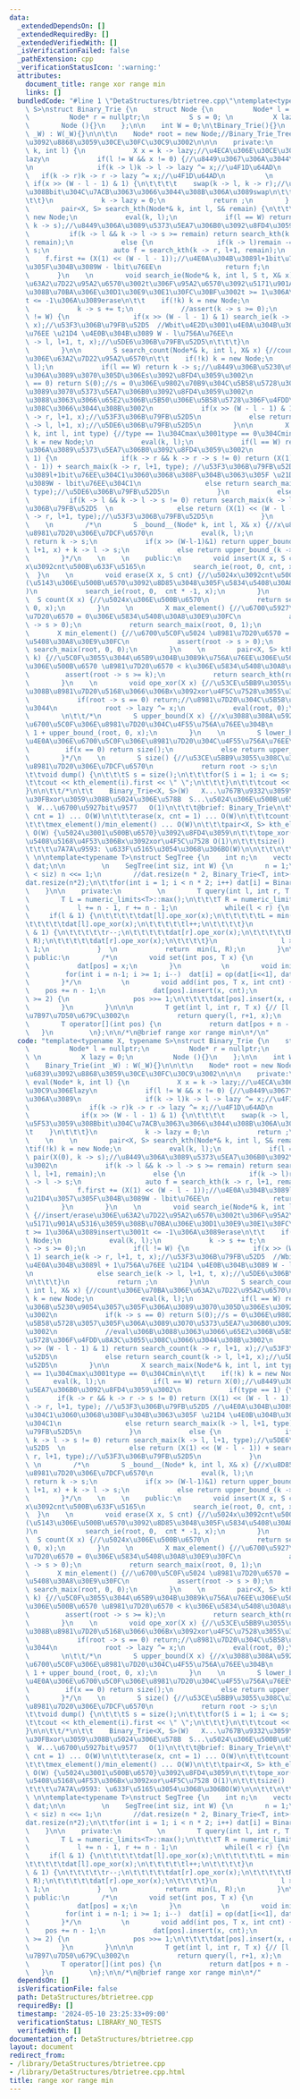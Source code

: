```yaml
---
data:
  _extendedDependsOn: []
  _extendedRequiredBy: []
  _extendedVerifiedWith: []
  _isVerificationFailed: false
  _pathExtension: cpp
  _verificationStatusIcon: ':warning:'
  attributes:
    document_title: range xor range min
    links: []
  bundledCode: "#line 1 \"DetaStructures/btrietree.cpp\"\ntemplate<typename X, typename\
    \ S>\nstruct Binary_Trie {\n    struct Node {\n          Node* l = nullptr;\n\
    \          Node* r = nullptr;\n          S s = 0; \n          X lazy = 0;\n  \
    \        Node (){}\n    };\n\n    int W = 0;\n\tBinary_Trie(){}\n    Binary_Trie(int\
    \ _W) : W(_W){}\n\n\t\n    Node* root = new Node;//Binary_Trie_Tree\u306E\u6839\
    \u3092\u8868\u3059\u30CE\u30FC\u30C9\u3002\n\n\n    private:\n        void eval(Node*\
    \ k, int l) {\n            X x = k -> lazy;//\u4ECA\u306E\u30CE\u30FC\u30C9\u306E\
    lazy\n            if(l != W && x != 0) {//\u8449\u3067\u306A\u3044\u306A\u3089\
    \n                if(k -> l)k -> l -> lazy ^= x;//\u4F1D\u64AD\n             \
    \   if(k -> r)k -> r -> lazy ^= x;//\u4F1D\u64AD\n          \n               \
    \ if(x >> (W - l - 1) & 1) {\n\t\t\t\t    swap(k -> l, k -> r);//\u76F8\u5F53\u3059\
    \u308Bbit\u304C\u7ACB\u3063\u3066\u3044\u308B\u306A\u3089swap\n\t\t\t    }\n\t\
    \t\t}\n            k -> lazy = 0;\n            return ;\n        }    \n    \n\
    \        pair<X, S> search_kth(Node*& k, int l, S& remain) {\n\t\t\tif(!k) k =\
    \ new Node;\n            eval(k, l);\n            if(l == W) return pair(X(0),\
    \ k -> s);//\u8449\u306A\u3089\u5373\u5EA7\u306B0\u3092\u8FD4\u3059\u3002\n  \
    \          if(k -> l && k -> l -> s >= remain) return search_kth(k -> l, l+1,\
    \ remain);\n            else {\n                if(k -> l)remain -= k -> l ->\
    \ s;\n                auto f = search_kth(k -> r, l+1, remain);\n            \
    \    f.first += (X(1) << (W - l - 1));//\u4E0A\u304B\u3089l+1bit\u76EE\u21D4\u3057\
    \u305F\u304B\u3089W - lbit\u76EE\n                return f;\n            }\n \
    \       }\n    \n        void search_ie(Node*& k, int l, S t, X& x) {//insert/erase\u306E\
    \u63A2\u7D22\u95A2\u6570\u3002t\u306F\u95A2\u6570\u3092\u5171\u901A\u5316\u3059\
    \u308B\u70BA\u306E\u30D1\u30E9\u30E1\u30FC\u30BF\u3002t >= 1\u306A\u3089insert\u3001\
    t <= -1\u306A\u3089erase\n\t\t    if(!k) k = new Node;\n            eval(k, l);\n\
    \            k -> s += t;\n            //assert(k -> s >= 0);\n            if(l\
    \ != W) {\n                if(x >> (W - l - 1) & 1) search_ie(k -> r, l+1, t,\
    \ x);//\u53F3\u306B\u79FB\u52D5  //Wbit\u4E2D\u3001\u4E0A\u304B\u3089l + 1\u756A\
    \u76EE \u21D4 \u4E0B\u304B\u3089 W - l\u756A\u76EE\n                else search_ie(k\
    \ -> l, l+1, t, x);//\u5DE6\u306B\u79FB\u52D5\n\t\t\t}\n            return ;\n\
    \        }\n\n        S search_count(Node*& k, int l, X& x) {//count\u306E\u70BA\
    \u306E\u63A2\u7D22\u95A2\u6570\n\t\t    if(!k) k = new Node;\n            eval(k,\
    \ l);\n            if(l == W) return k -> s;//\u8449\u306B\u5230\u9054\u3057\u305F\
    \u306A\u3089\u3070\u305D\u306Es\u3092\u8FD4\u3059\u3002\n            if(k -> s\
    \ == 0) return S(0);//s = 0\u306E\u9802\u70B9\u304C\u5B58\u5728\u3057\u305F\u306A\
    \u3089\u3070\u5373\u5EA7\u306B0\u3092\u8FD4\u3059\u3002\n            //eval\u306B\
    \u3088\u3063\u3066\u65E2\u306B\u5B50\u306E\u5B58\u5728\u306F\u4FDD\u8A3C\u3055\
    \u308C\u3066\u3044\u308B\u3002\n            if(x >> (W - l - 1) & 1) return search_count(k\
    \ -> r, l+1, x);//\u53F3\u306B\u79FB\u52D5\n            else return search_count(k\
    \ -> l, l+1, x);//\u5DE6\u306B\u79FB\u52D5\n        }\n\n        X search_maix(Node*&\
    \ k, int l, int type) {//type == 1\u304Cmax\u3001type == 0\u304Cmin\n\t\t    if(!k)\
    \ k = new Node;\n            eval(k, l);\n            if(l == W) return X(0);//\u8449\
    \u306A\u3089\u5373\u5EA7\u306B0\u3092\u8FD4\u3059\u3002\n            if(type ==\
    \ 1) {\n                if(k -> r && k -> r -> s != 0) return (X(1) << (W - l\
    \ - 1)) + search_maix(k -> r, l+1, type); //\u53F3\u306B\u79FB\u52D5 //\u4E0A\u304B\
    \u3089l+1bit\u76EE\u304C1\u3060\u3068\u308F\u304B\u3063\u305F \u21D4 \u4E0B\u304B\
    \u3089W - lbit\u76EE\u304C1\n                else return search_maix(k -> l, l+1,\
    \ type);//\u5DE6\u306B\u79FB\u52D5\n            }\n            else {\n      \
    \          if(k -> l && k -> l -> s != 0) return search_maix(k -> l, l+1, type);//\u5DE6\
    \u306B\u79FB\u52D5  \n                else return (X(1) << (W - l - 1)) + search_maix(k\
    \ -> r, l+1, type);//\u53F3\u306B\u79FB\u52D5\n            }\n        }\n    \
    \    \n        /*\n        S _bound__(Node* k, int l, X& x) {//x\u8D85\u904E\u306E\
    \u8981\u7D20\u306E\u7DCF\u6570\n            eval(k, l);\n            if(l == W)\
    \ return k -> s;\n            if(x >> (W-l-1)&1) return upper_bound__(k -> r,\
    \ l+1, x) + k -> l -> s;\n            else return upper_bound_(k -> l, l+1, x);\n\
    \        }*/\n    \n    \n    public:\n        void insert(X x, S cnt) {//\u5024\
    x\u3092cnt\u500B\u633F\u5165\n            search_ie(root, 0, cnt, x);\n      \
    \  }\n    \n        void erase(X x, S cnt) {//\u5024x\u3092cnt\u500B\u524A\u9664\
    (\u5143\u306E\u500B\u6570\u3092\u8D85\u3048\u305F\u5834\u5408\u30A8\u30E9\u30FC\
    )\n            search_ie(root, 0,  cnt * -1, x);\n        }\n        \n      \
    \  S count(X x) {//\u5024x\u306E\u500B\u6570\n            return search_count(root,\
    \ 0, x);\n        }\n    \n        X max_element() {//\u6700\u5927\u5024 \u8981\
    \u7D20\u6570 = 0\u306E\u5834\u5408\u30A8\u30E9\u30FC\n            assert(root\
    \ -> s > 0);\n            return search_maix(root, 0, 1);\n        }\n    \n \
    \       X min_element() {//\u6700\u5C0F\u5024 \u8981\u7D20\u6570 = 0\u306E\u5834\
    \u5408\u30A8\u30E9\u30FC\n            assert(root -> s > 0);\n            return\
    \ search_maix(root, 0, 0);\n        }\n    \n        pair<X, S> kth_element(S\
    \ k) {//\u5C0F\u3055\u3044\u65B9\u304B\u3089k\u756A\u76EE\u306E\u5024\u3068\u305D\
    \u306E\u500B\u6570 \u8981\u7D20\u6570 < k\u306E\u5834\u5408\u30A8\u30E9-\n   \
    \         assert(root -> s >= k);\n            return search_kth(root, 0, k);\n\
    \        }\n    \n        void ope_xor(X x) {//\u53CE\u5BB9\u3055\u308C\u3066\u3044\
    \u308B\u8981\u7D20\u5168\u3066\u306Bx\u3092xor\u4F5C\u7528\u3055\u305B\u308B\n\
    \            if(root -> s == 0) return;//\u8981\u7D20\u304C\u5B58\u5728\u3057\u306A\
    \u3044\n            root -> lazy ^= x;\n            eval(root, 0);\n        }\n\
    \        \n\t\t/*\n        S upper_bound(X x) {//x\u3088\u308A\u5927\u304D\u3044\
    \u6700\u5C0F\u306E\u8981\u7D20\u304C\u4F55\u756A\u76EE\u304B\n            return\
    \ 1 + upper_bound_(root, 0, x);\n        }\n    \n        S lower_bound(X x) {//x\u4EE5\
    \u4E0A\u306E\u6700\u5C0F\u306E\u8981\u7D20\u304C\u4F55\u756A\u76EE\u304B\n   \
    \         if(x == 0) return size();\n            else return upper_bound(x - 1);\n\
    \        }*/\n    \n        S size() {//\u53CE\u5BB9\u3055\u308C\u3066\u3044\u308B\
    \u8981\u7D20\u306E\u7DCF\u6570\n            return root -> s;\n        }\n\n\n\
    \t\tvoid dump() {\n\t\t\tS s = size();\n\t\t\tfor(S i = 1; i <= s; i++) {\n\t\t\
    \t\tcout << kth_element(i).first << \" \";\n\t\t\t}\n\t\t\tcout << endl;\n\t\t\
    }\n\n\t\t/*\n\t\t    Binary_Trie<X, S>(W)   X...\u767B\u9332\u3059\u308B\u5024\
    \u30FBxor\u3059\u308B\u5024\u306E\u578B  S...\u5024\u306E\u500B\u6570\u306E\u578B\
    \  W...\u6700\u5927bit\u9577   O(1)\n\t\t\t@brief: Binary_Trie\n\t\t\tinsert(x,\
    \ cnt = 1) ... O(W)\n\t\t\terase(x, cnt = 1) ... O(W)\n\t\t\tcount(x) ... O(W)\n\
    \t\t\tmex_element()/min_element() ... O(W)\n\t\t\tpair<X, S> kth_element(k)  ...\
    \ O(W) {\u5024\u3001\u500B\u6570}\u3092\u8FD4\u3059\n\t\t\tope_xor(x) ... \u96C6\
    \u5408\u5168\u4F53\u306Bx\u3092xor\u4F5C\u7528 O(1)\n\t\t\tsize() ... O(1)\n\n\
    \t\t\t\u7A7A\u9593: \u633F\u5165\u3054\u3068\u306BO(W)\n\n\t\t\n\t\t*/\n};   \
    \ \n\ntemplate<typename T>\nstruct SegTree {\n    int n;\n    vector<Binary_Trie<T,int>>\
    \ dat;\n\n         \n    SegTree(int siz, int W) {\n        n = 1;\n        while(n\
    \ < siz) n <<= 1;\n        //dat.resize(n * 2, Binary_Trie<T, int>(W));\n\t\t\
    dat.resize(n*2);\n\t\tfor(int i = 1; i < n * 2; i++) dat[i] = Binary_Trie<T, int>(W);\n\
    \    }\n\n    private:\n         \n        T query(int l, int r, T x) {\n    \
    \        T L = numeric_limits<T>::max();\n\t\t\tT R = numeric_limits<T>::max();\n\
    \            l += n - 1, r += n - 1;\n            while(l < r) {\n           \
    \     if(l & 1) {\n\t\t\t\t\tdat[l].ope_xor(x);\n\t\t\t\t\tL = min(L, dat[l].min_element());\n\
    \t\t\t\t\tdat[l].ope_xor(x);\n\t\t\t\t\tl++;\n\t\t\t\t}\n                if(r\
    \ & 1) {\n\t\t\t\t\tr--;\n\t\t\t\t\tdat[r].ope_xor(x);\n\t\t\t\t\tR = min(dat[r].min_element(),\
    \ R);\n\t\t\t\t\tdat[r].ope_xor(x);\n\t\t\t\t}\n                l >>= 1, r >>=\
    \ 1;\n            }  \n            return  min(L, R);\n        }\n\n    \n   \
    \ public:\n        /*\n        void set(int pos, T x) {\n            pos += n-1;\n\
    \            dat[pos] = x;\n        }\n          \n        void init() {\n   \
    \         for(int i = n-1; i >= 1; i--)  dat[i] = op(dat[i<<1], dat[(i<<1) + 1]);\n\
    \        }*/\n          \n        void add(int pos, T x, int cnt) {\n        \
    \    pos += n - 1;\n            dat[pos].insert(x, cnt);\n            while(pos\
    \ >= 2) {\n                pos >>= 1;\n\t\t\t\tdat[pos].insert(x, cnt);\n    \
    \        }\n        }\n\n\n        T get(int l, int r, T x) {// [l, r]\u306E\u6F14\
    \u7B97\u7D50\u679C\u3002\n            return query(l, r+1, x);\n        }\n\n\
    \        T operator[](int pos) {\n            return dat[pos + n - 1];\n     \
    \   }\n         \n};\n\n/*\n@brief range xor range min\n*/\n"
  code: "template<typename X, typename S>\nstruct Binary_Trie {\n    struct Node {\n\
    \          Node* l = nullptr;\n          Node* r = nullptr;\n          S s = 0;\
    \ \n          X lazy = 0;\n          Node (){}\n    };\n\n    int W = 0;\n\tBinary_Trie(){}\n\
    \    Binary_Trie(int _W) : W(_W){}\n\n\t\n    Node* root = new Node;//Binary_Trie_Tree\u306E\
    \u6839\u3092\u8868\u3059\u30CE\u30FC\u30C9\u3002\n\n\n    private:\n        void\
    \ eval(Node* k, int l) {\n            X x = k -> lazy;//\u4ECA\u306E\u30CE\u30FC\
    \u30C9\u306Elazy\n            if(l != W && x != 0) {//\u8449\u3067\u306A\u3044\
    \u306A\u3089\n                if(k -> l)k -> l -> lazy ^= x;//\u4F1D\u64AD\n \
    \               if(k -> r)k -> r -> lazy ^= x;//\u4F1D\u64AD\n          \n   \
    \             if(x >> (W - l - 1) & 1) {\n\t\t\t\t    swap(k -> l, k -> r);//\u76F8\
    \u5F53\u3059\u308Bbit\u304C\u7ACB\u3063\u3066\u3044\u308B\u306A\u3089swap\n\t\t\
    \t    }\n\t\t\t}\n            k -> lazy = 0;\n            return ;\n        }\
    \    \n    \n        pair<X, S> search_kth(Node*& k, int l, S& remain) {\n\t\t\
    \tif(!k) k = new Node;\n            eval(k, l);\n            if(l == W) return\
    \ pair(X(0), k -> s);//\u8449\u306A\u3089\u5373\u5EA7\u306B0\u3092\u8FD4\u3059\
    \u3002\n            if(k -> l && k -> l -> s >= remain) return search_kth(k ->\
    \ l, l+1, remain);\n            else {\n                if(k -> l)remain -= k\
    \ -> l -> s;\n                auto f = search_kth(k -> r, l+1, remain);\n    \
    \            f.first += (X(1) << (W - l - 1));//\u4E0A\u304B\u3089l+1bit\u76EE\
    \u21D4\u3057\u305F\u304B\u3089W - lbit\u76EE\n                return f;\n    \
    \        }\n        }\n    \n        void search_ie(Node*& k, int l, S t, X& x)\
    \ {//insert/erase\u306E\u63A2\u7D22\u95A2\u6570\u3002t\u306F\u95A2\u6570\u3092\
    \u5171\u901A\u5316\u3059\u308B\u70BA\u306E\u30D1\u30E9\u30E1\u30FC\u30BF\u3002\
    t >= 1\u306A\u3089insert\u3001t <= -1\u306A\u3089erase\n\t\t    if(!k) k = new\
    \ Node;\n            eval(k, l);\n            k -> s += t;\n            //assert(k\
    \ -> s >= 0);\n            if(l != W) {\n                if(x >> (W - l - 1) &\
    \ 1) search_ie(k -> r, l+1, t, x);//\u53F3\u306B\u79FB\u52D5  //Wbit\u4E2D\u3001\
    \u4E0A\u304B\u3089l + 1\u756A\u76EE \u21D4 \u4E0B\u304B\u3089 W - l\u756A\u76EE\
    \n                else search_ie(k -> l, l+1, t, x);//\u5DE6\u306B\u79FB\u52D5\
    \n\t\t\t}\n            return ;\n        }\n\n        S search_count(Node*& k,\
    \ int l, X& x) {//count\u306E\u70BA\u306E\u63A2\u7D22\u95A2\u6570\n\t\t    if(!k)\
    \ k = new Node;\n            eval(k, l);\n            if(l == W) return k -> s;//\u8449\
    \u306B\u5230\u9054\u3057\u305F\u306A\u3089\u3070\u305D\u306Es\u3092\u8FD4\u3059\
    \u3002\n            if(k -> s == 0) return S(0);//s = 0\u306E\u9802\u70B9\u304C\
    \u5B58\u5728\u3057\u305F\u306A\u3089\u3070\u5373\u5EA7\u306B0\u3092\u8FD4\u3059\
    \u3002\n            //eval\u306B\u3088\u3063\u3066\u65E2\u306B\u5B50\u306E\u5B58\
    \u5728\u306F\u4FDD\u8A3C\u3055\u308C\u3066\u3044\u308B\u3002\n            if(x\
    \ >> (W - l - 1) & 1) return search_count(k -> r, l+1, x);//\u53F3\u306B\u79FB\
    \u52D5\n            else return search_count(k -> l, l+1, x);//\u5DE6\u306B\u79FB\
    \u52D5\n        }\n\n        X search_maix(Node*& k, int l, int type) {//type\
    \ == 1\u304Cmax\u3001type == 0\u304Cmin\n\t\t    if(!k) k = new Node;\n      \
    \      eval(k, l);\n            if(l == W) return X(0);//\u8449\u306A\u3089\u5373\
    \u5EA7\u306B0\u3092\u8FD4\u3059\u3002\n            if(type == 1) {\n         \
    \       if(k -> r && k -> r -> s != 0) return (X(1) << (W - l - 1)) + search_maix(k\
    \ -> r, l+1, type); //\u53F3\u306B\u79FB\u52D5 //\u4E0A\u304B\u3089l+1bit\u76EE\
    \u304C1\u3060\u3068\u308F\u304B\u3063\u305F \u21D4 \u4E0B\u304B\u3089W - lbit\u76EE\
    \u304C1\n                else return search_maix(k -> l, l+1, type);//\u5DE6\u306B\
    \u79FB\u52D5\n            }\n            else {\n                if(k -> l &&\
    \ k -> l -> s != 0) return search_maix(k -> l, l+1, type);//\u5DE6\u306B\u79FB\
    \u52D5  \n                else return (X(1) << (W - l - 1)) + search_maix(k ->\
    \ r, l+1, type);//\u53F3\u306B\u79FB\u52D5\n            }\n        }\n       \
    \ \n        /*\n        S _bound__(Node* k, int l, X& x) {//x\u8D85\u904E\u306E\
    \u8981\u7D20\u306E\u7DCF\u6570\n            eval(k, l);\n            if(l == W)\
    \ return k -> s;\n            if(x >> (W-l-1)&1) return upper_bound__(k -> r,\
    \ l+1, x) + k -> l -> s;\n            else return upper_bound_(k -> l, l+1, x);\n\
    \        }*/\n    \n    \n    public:\n        void insert(X x, S cnt) {//\u5024\
    x\u3092cnt\u500B\u633F\u5165\n            search_ie(root, 0, cnt, x);\n      \
    \  }\n    \n        void erase(X x, S cnt) {//\u5024x\u3092cnt\u500B\u524A\u9664\
    (\u5143\u306E\u500B\u6570\u3092\u8D85\u3048\u305F\u5834\u5408\u30A8\u30E9\u30FC\
    )\n            search_ie(root, 0,  cnt * -1, x);\n        }\n        \n      \
    \  S count(X x) {//\u5024x\u306E\u500B\u6570\n            return search_count(root,\
    \ 0, x);\n        }\n    \n        X max_element() {//\u6700\u5927\u5024 \u8981\
    \u7D20\u6570 = 0\u306E\u5834\u5408\u30A8\u30E9\u30FC\n            assert(root\
    \ -> s > 0);\n            return search_maix(root, 0, 1);\n        }\n    \n \
    \       X min_element() {//\u6700\u5C0F\u5024 \u8981\u7D20\u6570 = 0\u306E\u5834\
    \u5408\u30A8\u30E9\u30FC\n            assert(root -> s > 0);\n            return\
    \ search_maix(root, 0, 0);\n        }\n    \n        pair<X, S> kth_element(S\
    \ k) {//\u5C0F\u3055\u3044\u65B9\u304B\u3089k\u756A\u76EE\u306E\u5024\u3068\u305D\
    \u306E\u500B\u6570 \u8981\u7D20\u6570 < k\u306E\u5834\u5408\u30A8\u30E9-\n   \
    \         assert(root -> s >= k);\n            return search_kth(root, 0, k);\n\
    \        }\n    \n        void ope_xor(X x) {//\u53CE\u5BB9\u3055\u308C\u3066\u3044\
    \u308B\u8981\u7D20\u5168\u3066\u306Bx\u3092xor\u4F5C\u7528\u3055\u305B\u308B\n\
    \            if(root -> s == 0) return;//\u8981\u7D20\u304C\u5B58\u5728\u3057\u306A\
    \u3044\n            root -> lazy ^= x;\n            eval(root, 0);\n        }\n\
    \        \n\t\t/*\n        S upper_bound(X x) {//x\u3088\u308A\u5927\u304D\u3044\
    \u6700\u5C0F\u306E\u8981\u7D20\u304C\u4F55\u756A\u76EE\u304B\n            return\
    \ 1 + upper_bound_(root, 0, x);\n        }\n    \n        S lower_bound(X x) {//x\u4EE5\
    \u4E0A\u306E\u6700\u5C0F\u306E\u8981\u7D20\u304C\u4F55\u756A\u76EE\u304B\n   \
    \         if(x == 0) return size();\n            else return upper_bound(x - 1);\n\
    \        }*/\n    \n        S size() {//\u53CE\u5BB9\u3055\u308C\u3066\u3044\u308B\
    \u8981\u7D20\u306E\u7DCF\u6570\n            return root -> s;\n        }\n\n\n\
    \t\tvoid dump() {\n\t\t\tS s = size();\n\t\t\tfor(S i = 1; i <= s; i++) {\n\t\t\
    \t\tcout << kth_element(i).first << \" \";\n\t\t\t}\n\t\t\tcout << endl;\n\t\t\
    }\n\n\t\t/*\n\t\t    Binary_Trie<X, S>(W)   X...\u767B\u9332\u3059\u308B\u5024\
    \u30FBxor\u3059\u308B\u5024\u306E\u578B  S...\u5024\u306E\u500B\u6570\u306E\u578B\
    \  W...\u6700\u5927bit\u9577   O(1)\n\t\t\t@brief: Binary_Trie\n\t\t\tinsert(x,\
    \ cnt = 1) ... O(W)\n\t\t\terase(x, cnt = 1) ... O(W)\n\t\t\tcount(x) ... O(W)\n\
    \t\t\tmex_element()/min_element() ... O(W)\n\t\t\tpair<X, S> kth_element(k)  ...\
    \ O(W) {\u5024\u3001\u500B\u6570}\u3092\u8FD4\u3059\n\t\t\tope_xor(x) ... \u96C6\
    \u5408\u5168\u4F53\u306Bx\u3092xor\u4F5C\u7528 O(1)\n\t\t\tsize() ... O(1)\n\n\
    \t\t\t\u7A7A\u9593: \u633F\u5165\u3054\u3068\u306BO(W)\n\n\t\t\n\t\t*/\n};   \
    \ \n\ntemplate<typename T>\nstruct SegTree {\n    int n;\n    vector<Binary_Trie<T,int>>\
    \ dat;\n\n         \n    SegTree(int siz, int W) {\n        n = 1;\n        while(n\
    \ < siz) n <<= 1;\n        //dat.resize(n * 2, Binary_Trie<T, int>(W));\n\t\t\
    dat.resize(n*2);\n\t\tfor(int i = 1; i < n * 2; i++) dat[i] = Binary_Trie<T, int>(W);\n\
    \    }\n\n    private:\n         \n        T query(int l, int r, T x) {\n    \
    \        T L = numeric_limits<T>::max();\n\t\t\tT R = numeric_limits<T>::max();\n\
    \            l += n - 1, r += n - 1;\n            while(l < r) {\n           \
    \     if(l & 1) {\n\t\t\t\t\tdat[l].ope_xor(x);\n\t\t\t\t\tL = min(L, dat[l].min_element());\n\
    \t\t\t\t\tdat[l].ope_xor(x);\n\t\t\t\t\tl++;\n\t\t\t\t}\n                if(r\
    \ & 1) {\n\t\t\t\t\tr--;\n\t\t\t\t\tdat[r].ope_xor(x);\n\t\t\t\t\tR = min(dat[r].min_element(),\
    \ R);\n\t\t\t\t\tdat[r].ope_xor(x);\n\t\t\t\t}\n                l >>= 1, r >>=\
    \ 1;\n            }  \n            return  min(L, R);\n        }\n\n    \n   \
    \ public:\n        /*\n        void set(int pos, T x) {\n            pos += n-1;\n\
    \            dat[pos] = x;\n        }\n          \n        void init() {\n   \
    \         for(int i = n-1; i >= 1; i--)  dat[i] = op(dat[i<<1], dat[(i<<1) + 1]);\n\
    \        }*/\n          \n        void add(int pos, T x, int cnt) {\n        \
    \    pos += n - 1;\n            dat[pos].insert(x, cnt);\n            while(pos\
    \ >= 2) {\n                pos >>= 1;\n\t\t\t\tdat[pos].insert(x, cnt);\n    \
    \        }\n        }\n\n\n        T get(int l, int r, T x) {// [l, r]\u306E\u6F14\
    \u7B97\u7D50\u679C\u3002\n            return query(l, r+1, x);\n        }\n\n\
    \        T operator[](int pos) {\n            return dat[pos + n - 1];\n     \
    \   }\n         \n};\n\n/*\n@brief range xor range min\n*/"
  dependsOn: []
  isVerificationFile: false
  path: DetaStructures/btrietree.cpp
  requiredBy: []
  timestamp: '2024-05-10 23:25:33+09:00'
  verificationStatus: LIBRARY_NO_TESTS
  verifiedWith: []
documentation_of: DetaStructures/btrietree.cpp
layout: document
redirect_from:
- /library/DetaStructures/btrietree.cpp
- /library/DetaStructures/btrietree.cpp.html
title: range xor range min
---
```

